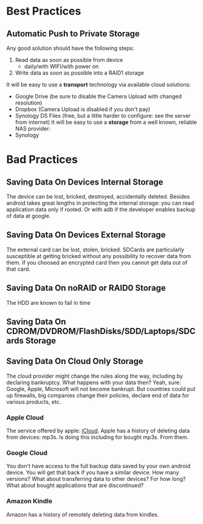 # Best Practices
## Automatic Push to Private Storage
Any good solution should have the following steps:
1. Read data as soon as possible from device
   - daily/with WIFI/with power on
2. Write data as soon as possible into a RAID1 storage

It will be easy to use a **transport** technology via available cloud solutions:
- Google Drive (be sure to disable the Camera Upload with changed resolution)
- Dropbox (Camera Upload is disabled if you don't pay)
- Synology DS Files (free, but a little harder to configure: see the server from internet)
It will be easy to use a **storage** from a well known, reliable NAS provider:
- Synology

# Bad Practices
## Saving Data On Devices Internal Storage
The device can be lost, bricked, destroyed, accidentally deleted.
Besides android takes great lengths in protecting the internal storage: you can read application data only if rooted. Or with adb if the developer enables backup of data at google.

## Saving Data On Devices External Storage
The external card can be lost, stolen, bricked. SDCards are particularly susceptible at getting bricked without any possibility to recover data from them. If you choosed an encrypted card then you cannot get data out of that card.

## Saving Data On noRAID or RAID0 Storage
The HDD are known to fail in time

## Saving Data On CDROM/DVDROM/FlashDisks/SDD/Laptops/SDCards Storage

## Saving Data On Cloud Only Storage
The cloud provider might change the rules along the way, including by declaring bankruptcy. What happens with your data then? Yeah, sure: Google, Apple, Microsoft will not become bankrupt. But countries could put up firewalls, big companies change their policies, declare end of data for various products, etc.

### Apple Cloud
The service offered by apple: [iCloud](https://www.apple.com/icloud/).
Apple has a history of deleting data from devices: mp3s. Is doing this including for bought mp3s. From them. 
  
### Google Cloud
  You don't have access to the full backup data saved by your own android device. You will get that back if you have a similar device. How many versions? What about transferring data to other devices? For how long? What about bought applications that are discontinued?

### Amazon Kindle
Amazon has a history of remotely deleting data from kindles.